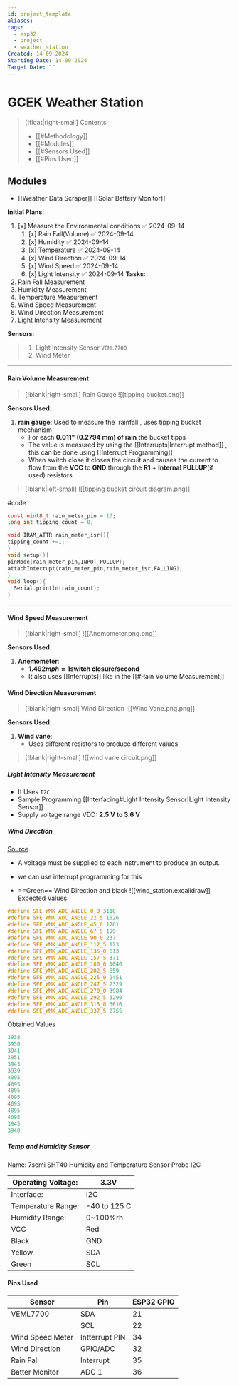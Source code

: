 ```yaml
---
id: project_template
aliases: 
tags:
  - esp32
  - project
  - weather_station
Created: 14-09-2024
Starting Date: 14-09-2024
Target Date: ""
---
```


# GCEK Weather Station
>[!float|right-small] Contents
>- [[#Methodology]]
>- [[#Modules]]
>- [[#Sensors Used]]
>- [[#Pins Used]]
## Modules
- [[Weather Data Scraper]]
[[Solar Battery Monitor]]

**Initial Plans**:
1. [x] Measure the Environmental conditions ✅ 2024-09-14
	1. [x] Rain Fall(Volume) ✅ 2024-09-14
	2. [x] Humidity ✅ 2024-09-14
	3. [x] Temperature ✅ 2024-09-14
	4. [x] Wind Direction ✅ 2024-09-14
	5. [x] Wind Speed ✅ 2024-09-14
	6. [x] Light Intensity ✅ 2024-09-14
**Tasks**:
1. Rain Fall Measurement
2. Humidity Measurement 
3. Temperature Measurement 
4. Wind Speed Measurement 
5. Wind Direction Measurement 
6. Light Intensity Measurement

**Sensors**:

> 1. Light Intensity Sensor `VEML7700`
> 2. Wind Meter

---
#### Rain Volume  Measurement 
>[!blank|right-small] Rain Gauge 
>![[tipping bucket.png]]

 **Sensors Used**:
1.  **rain gauge**: Used to measure the  rainfall , uses tipping bucket mechanism
	- For each **0.011" (0.2794 mm) of rain** the bucket tipps
	- The value is measured by using the [[Interrupts|Interrupt method]] , this can be done using [[Interrupt Programming]]
	- When switch close it closes the circuit and causes the current to flow from the **VCC** to **GND** through the **R1** + **Internal PULLUP**(if used) resistors 
	 


>[!blank|left-small] 
>![[tipping bucket circuit diagram.png]]

#code 

```c
const uint8_t rain_meter_pin = 13;
long int tipping_count = 0;

void IRAM_ATTR rain_meter_isr(){
tipping_count +=1;
}
void setup(){
pinMode(rain_meter_pin,INPUT_PULLUP);
attachInterrupt(rain_meter_pin,rain_meter_isr,FALLING);
}
void loop(){
  Serial.println(rain_count);
}
```

 ----
#### Wind Speed Measurement 

>[!blank|right-small] 
>![[Anemometer.png.png]]

**Sensors Used**:
1. **Anemometer**:
	- **$1.492 mph = 1 \text{switch closure}/\text{second}$**
	- It also uses [[Interrupts]] like in the [[#Rain Volume Measurement]]

#### Wind Direction Measurement 

>[!blank|right-smal] Wind Direction 
>![[Wind Vane.png.png]]

**Sensors Used**:
1. **Wind vane**:
	- Uses different resistors to produce different values 
>[!blank|right-small]
>![[wind vane circuit.png]]
##### Light Intensity Measurement 

- It Uses `I2C`
- Sample Programming [[Interfacing#Light Intensity Sensor|Light Intensity Sensor]]
- Supply voltage range VDD: **2.5 V to 3.6 V**

##### Wind Direction

[Source](file:///home/aruncs/Documents/ESP%20Mesh/Weather_Meter_Kit_Datasheet.pdf)

- A voltage must be supplied to each instrument to produce an output.

- we can use interrupt programming for this
- ==Green== Wind Direction and black
  ![[wind_station.excalidraw]]
  Expected Values

```c
#define SFE_WMK_ADC_ANGLE_0_0 3118
#define SFE_WMK_ADC_ANGLE_22_5 1526
#define SFE_WMK_ADC_ANGLE_45_0 1761
#define SFE_WMK_ADC_ANGLE_67_5 199
#define SFE_WMK_ADC_ANGLE_90_0 237
#define SFE_WMK_ADC_ANGLE_112_5 123
#define SFE_WMK_ADC_ANGLE_135_0 613
#define SFE_WMK_ADC_ANGLE_157_5 371
#define SFE_WMK_ADC_ANGLE_180_0 1040
#define SFE_WMK_ADC_ANGLE_202_5 859
#define SFE_WMK_ADC_ANGLE_225_0 2451
#define SFE_WMK_ADC_ANGLE_247_5 2329
#define SFE_WMK_ADC_ANGLE_270_0 3984
#define SFE_WMK_ADC_ANGLE_292_5 3290
#define SFE_WMK_ADC_ANGLE_315_0 3616
#define SFE_WMK_ADC_ANGLE_337_5 2755
```

Obtained Values

```c
3938
3950
3941
3951
3943
3939
4095
4095
4095
4095
4095
4095
4095
3945
3948
```

##### Temp and Humidity Sensor

Name: 7semi SHT40 Humidity and Temperature Sensor Probe I2C

| Operating Voltage:<br> | 3.3V<br>     |
| ---------------------- | ------------ |
| Interface:             | I2C          |
| Temperature Range:     | -40 to 125 C |
| Humidity Range:        | 0~100%rh     |
| VCC                    | Red          |
| Black                  | GND          |
| Yellow                 | SDA          |
| Green                  | SCL          |


#### Pins Used

| Sensor           | Pin            | ESP32 GPIO |
| ---------------- | -------------- | ---------- |
| VEML7700         | SDA            | 21         |
|                  | SCL            | 22         |
| Wind Speed Meter | Intterrupt PIN | 34         |
| Wind Direction   | GPIO/ADC       | 32         |
| Rain Fall        | Interrupt      | 35         |
| Batter Monitor   | ADC 1          | 36         |


